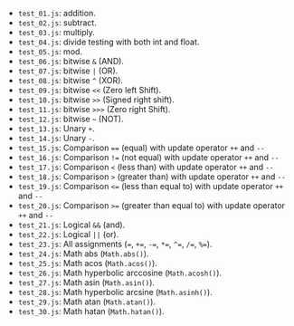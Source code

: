 - ```test_01.js```: addition.
- ```test_02.js```: subtract.
- ```test_03.js```: multiply.
- ```test_04.js```: divide testing with both int and float.
- ```test_05.js```: mod.
- ```test_06.js```: bitwise ```&``` (AND).
- ```test_07.js```: bitwise ```|``` (OR).
- ```test_08.js```: bitwise ```^``` (XOR).
- ```test_09.js```: bitwise ```<<``` (Zero left Shift).
- ```test_10.js```: bitwise ```>>``` (Signed right shift).
- ```test_11.js```: bitwise ```>>>``` (Zero right Shift).
- ```test_12.js```: bitwise ```~``` (NOT).
- ```test_13.js```: Unary ```+```.
- ```test_14.js```: Unary ```-```.
- ```test_15.js```: Comparison ```==``` (equal) with update operator ```++``` and ```--```
- ```test_16.js```: Comparison ```!=``` (not equal) with update operator ```++``` and ```--```
- ```test_17.js```: Comparison ```<``` (less than) with update operator ```++``` and ```--```
- ```test_18.js```: Comparison ```>``` (greater than) with update operator ```++``` and ```--```
- ```test_19.js```: Comparison ```<=``` (less than equal to) with update operator ```++``` and ```--```
- ```test_20.js```: Comparison ```>=``` (greater than equal to) with update operator ```++``` and ```--```
- ```test_21.js```: Logical ```&&``` (and).
- ```test_22.js```: Logical ```||``` (or).
- ```test_23.js```: All assignments (```=```, ```+=```, ```-=```, ```*=```, ```^=```, ```/=```, ```%=```).
- ```test_24.js```: Math abs (```Math.abs()```).
- ```test_25.js```: Math acos (```Math.acos()```).
- ```test_26.js```: Math hyperbolic arccosine (```Math.acosh()```).
- ```test_27.js```: Math asin (```Math.asin()```).
- ```test_28.js```: Math hyperbolic arcsine (```Math.asinh()```).
- ```test_29.js```: Math atan (```Math.atan()```).
- ```test_30.js```: Math hatan (```Math.hatan()```).
